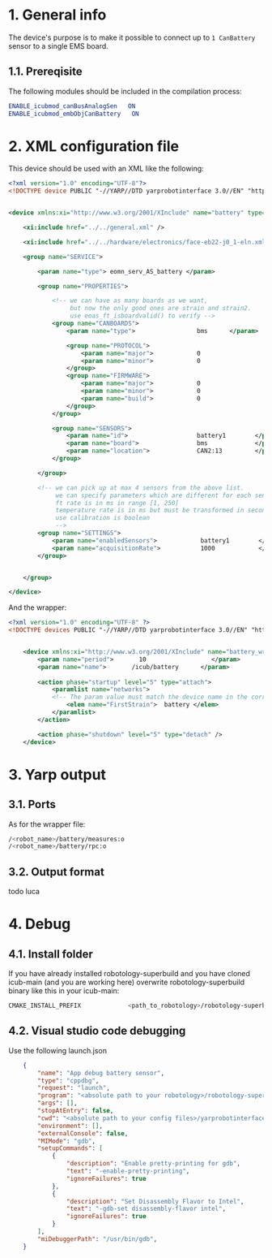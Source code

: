 # 1. General info
The device's purpose is to make it possible to connect up to `1 CanBattery` sensor to a single EMS board.

## 1.1. Prereqisite
The following modules should be included in the compilation process:

```cmake
ENABLE_icubmod_canBusAnalogSen   ON
ENABLE_icubmod_embObjCanBattery   ON
```

# 2. XML configuration file

This device should be used with an XML like the following:

```xml
<?xml version="1.0" encoding="UTF-8"?>
<!DOCTYPE device PUBLIC "-//YARP//DTD yarprobotinterface 3.0//EN" "http://www.yarp.it/DTD/yarprobotinterfaceV3.0.dtd">


<device xmlns:xi="http://www.w3.org/2001/XInclude" name="battery" type="embObjCanBatterysensor">

    <xi:include href="../../general.xml" />

    <xi:include href="../../hardware/electronics/face-eb22-j0_1-eln.xml" />

    <group name="SERVICE">

        <param name="type"> eomn_serv_AS_battery </param>

        <group name="PROPERTIES">

            <!-- we can have as many boards as we want, 
                 but now the only good ones are strain and strain2. 
                 use eoas_ft_isboardvalid() to verify -->
            <group name="CANBOARDS">
                <param name="type">                 bms      </param>

                <group name="PROTOCOL">
                    <param name="major">            0                   </param>
                    <param name="minor">            0                      </param>
                </group>
                <group name="FIRMWARE">
                    <param name="major">            0                   </param>
                    <param name="minor">            0                   </param>
                    <param name="build">            0                   </param>
                </group>
            </group>

            <group name="SENSORS">
                <param name="id">                   battery1        </param>
                <param name="board">                bms             </param>
                <param name="location">             CAN2:13         </param>
            </group>

        </group>

        <!-- we can pick up at max 4 sensors from the above list. 
             we can specify parameters which are different for each sensor 
             ft rate is in ms in range [1, 250]
             temperature rate is in ms but must be transformed in seconds.
             use calibration is boolean
             -->
        <group name="SETTINGS">
            <param name="enabledSensors">            battery1        </param>
            <param name="acquisitionRate">           1000            </param>   <!-- msec -->
        </group>


    </group>

</device>
```

And the wrapper:

```xml
<?xml version="1.0" encoding="UTF-8" ?>
<!DOCTYPE devices PUBLIC "-//YARP//DTD yarprobotinterface 3.0//EN" "http://www.yarp.it/DTD/yarprobotinterfaceV3.0.dtd">


    <device xmlns:xi="http://www.w3.org/2001/XInclude" name="battery_wrapper" type="multipleanalogsensorsserver">
        <param name="period">       10                  </param>
        <param name="name">       /icub/battery      </param>
        
        <action phase="startup" level="5" type="attach">
            <paramlist name="networks">
            <!-- The param value must match the device name in the corresponding body_part-ebX-jA_B-strain.xml file -->
                <elem name="FirstStrain">  battery </elem>
            </paramlist>
        </action>

        <action phase="shutdown" level="5" type="detach" />
    </device>

```

# 3. Yarp output

## 3.1. Ports

As for the wrapper file:

```bash
/<robot_name>/battery/measures:o 
/<robot_name>/battery/rpc:o

```

## 3.2. Output format

todo luca


# 4. Debug

## 4.1. Install folder
If you have already installed robotology-superbuild and you have cloned icub-main (and you are working here) overwrite robotology-superbuild binary like this in your icub-main:
```bash
CMAKE_INSTALL_PREFIX             <path_to_robotology>/robotology-superbuild/build/install
``` 

## 4.2. Visual studio code debugging
Use the following launch.json
```json
    {
        "name": "App debug battery sensor",
        "type": "cppdbg",
        "request": "launch",
        "program": "<absolute path to your robotology>/robotology-superbuild/build/install/bin/yarprobotinterface",
        "args": [],
        "stopAtEntry": false,
        "cwd": "<absolute path to your config files>/yarprobotinterface-config-multiple",
        "environment": [],
        "externalConsole": false,
        "MIMode": "gdb",
        "setupCommands": [
            {
                "description": "Enable pretty-printing for gdb",
                "text": "-enable-pretty-printing",
                "ignoreFailures": true
            },
            {
                "description": "Set Disassembly Flavor to Intel",
                "text": "-gdb-set disassembly-flavor intel",
                "ignoreFailures": true
            }
        ],
        "miDebuggerPath": "/usr/bin/gdb",
    }
```